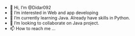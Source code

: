 - 👋 Hi, I’m @Didar092
- 👀 I’m interested in Web and app developing
- 🌱 I’m currently learning Java. Already have skills in Python.
- 💞️ I’m looking to collaborate on Java project.
- 📫 How to reach me ...

<!---
Didar092/Didar092 is a ✨ special ✨ repository because its `README.md` (this file) appears on your GitHub profile.
You can click the Preview link to take a look at your changes.
--->
